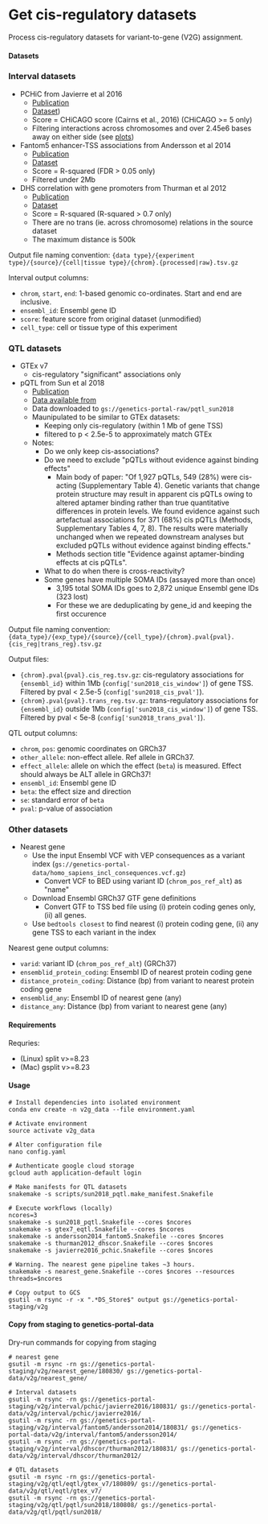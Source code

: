 Get cis-regulatory datasets
===========================

Process cis-regulatory datasets for variant-to-gene (V2G) assignment.

#### Datasets

### Interval datasets
- PCHiC from Javierre et al 2016
  - [Publication](https://www.ncbi.nlm.nih.gov/pmc/articles/PMC5123897/)
  - [Dataset](ftp://ftp.ebi.ac.uk/pub/contrib/pchic/CHiCAGO/))
  - Score = CHiCAGO score (Cairns et al., 2016) (CHiCAGO >= 5 only)
  - Filtering interactions across chromosomes and over 2.45e6 bases away on either side (see [plots](https://github.com/opentargets/v2g_data/blob/master/analysis/pchic%20scores%20and%20distance.ipynb))
- Fantom5 enhancer-TSS associations from Andersson et al 2014
  - [Publication](https://www.nature.com/articles/nature12787#linking-enhancer-usage-with-tss-expression)
  - [Dataset](http://enhancer.binf.ku.dk/presets/enhancer_tss_associations.bed)
  - Score = R-squared (FDR > 0.05 only)
  - Filtered under 2Mb
- DHS correlation with gene promoters from Thurman et al 2012
  - [Publication](https://www.nature.com/articles/nature11232#a-map-of-distal-dhstopromoter-connections)
  - [Dataset](http://ftp.ebi.ac.uk/pub/databases/ensembl/encode/integration_data_jan2011/byDataType/openchrom/jan2011/dhs_gene_connectivity/genomewideCorrs_above0.7_promoterPlusMinus500kb_withGeneNames_32celltypeCategories.bed8.gz)
  - Score = R-squared (R-squared > 0.7 only)
  - There are no trans (ie. across chromosome) relations in the source dataset
  - The maximum distance is 500k

Output file naming convention:
  `{data type}/{experiment type}/{source}/{cell|tissue type}/{chrom}.{processed|raw}.tsv.gz`

Interval output columns:
  - `chrom`, `start`, `end`: 1-based genomic co-ordinates. Start and end are inclusive.
  - `ensembl_id`: Ensembl gene ID
  - `score`: feature score from original dataset (unmodified)
  - `cell_type`: cell or tissue type of this experiment

### QTL datasets
- GTEx v7
  - cis-regulatory "significant" associations only
- pQTL from Sun et al 2018
  - [Publication](https://www.nature.com/articles/s41586-018-0175-2)
  - [Data available from](http://www.phpc.cam.ac.uk/ceu/proteins/)
  - Data downloaded to `gs://genetics-portal-raw/pqtl_sun2018`
  - Maunipulated to be similar to GTEx datasets:
    - Keeping only cis-regulatory (within 1 Mb of gene TSS)
    - filtered to p < 2.5e-5 to approximately match GTEx
  - Notes:
    - Do we only keep cis-associations?
    - Do we need to exclude "pQTLs without evidence against binding effects"
      - Main body of paper: "Of 1,927 pQTLs, 549 (28%) were cis-acting (Supplementary Table 4). Genetic variants that change protein structure may result in apparent cis pQTLs owing to altered aptamer binding rather than true quantitative differences in protein levels. We found evidence against such artefactual associations for 371 (68%) cis pQTLs (Methods, Supplementary Tables 4, 7, 8). The results were materially unchanged when we repeated downstream analyses but excluded pQTLs without evidence against binding effects."
      - Methods section title "Evidence against aptamer-binding effects at cis pQTLs".
    - What to do when there is cross-reactivity?
    - Some genes have multiple SOMA IDs (assayed more than once)
      - 3,195 total SOMA IDs goes to 2,872 unique Ensembl gene IDs (323 lost)
      - For these we are deduplicating by gene_id and keeping the first occurence

Output file naming convention:
  `{data_type}/{exp_type}/{source}/{cell_type}/{chrom}.pval{pval}.{cis_reg|trans_reg}.tsv.gz`

Output files:
  - `{chrom}.pval{pval}.cis_reg.tsv.gz`: cis-regulatory associations for `{ensembl_id}` within 1Mb (`config['sun2018_cis_window']`) of gene TSS. Filtered by pval < 2.5e-5 (`config['sun2018_cis_pval']`).
  - `{chrom}.pval{pval}.trans_reg.tsv.gz`: trans-regulatory associations for `{ensembl_id}` outside 1Mb (`config['sun2018_cis_window']`) of gene TSS. Filtered by pval < 5e-8 (`config['sun2018_trans_pval']`).

QTL output columns:
  - `chrom`, `pos`: genomic coordinates on GRCh37
  - `other_allele`: non-effect allele. Ref allele in GRCh37.
  - `effect_allele`: allele on which the effect (`beta`) is measured. Effect should always be ALT allele in GRCh37!
  - `ensembl_id`: Ensembl gene ID
  - `beta`: the effect size and direction
  - `se`: standard error of `beta`
  - `pval`: p-value of association

### Other datasets
- Nearest gene
  - Use the input Ensembl VCF with VEP consequences as a variant index (`gs://genetics-portal-data/homo_sapiens_incl_consequences.vcf.gz`)
    - Convert VCF to BED using variant ID (`chrom_pos_ref_alt`) as "name"
  - Download Ensembl GRCh37 GTF gene definitions
    - Convert GTF to TSS bed file using (i) protein coding genes only, (ii) all genes.
  - Use `bedtools closest` to find nearest (i) protein coding gene, (ii) any gene TSS to each variant in the index

Nearest gene output columns:
  - `varid`: variant ID (`chrom_pos_ref_alt`) (GRCh37)
  - `ensemblid_protein_coding`: Ensembl ID of nearest protein coding gene
  - `distance_protein_coding`: Distance (bp) from variant to nearest protein coding gene
  - `ensemblid_any`: Ensembl ID of nearest gene (any)
  - `distance_any`: Distance (bp) from variant to nearest gene (any)

#### Requirements

Requries:
  - (Linux) split v>=8.23
  - (Mac) gsplit v>=8.23

#### Usage

```
# Install dependencies into isolated environment
conda env create -n v2g_data --file environment.yaml

# Activate environment
source activate v2g_data

# Alter configuration file
nano config.yaml

# Authenticate google cloud storage
gcloud auth application-default login

# Make manifests for QTL datasets
snakemake -s scripts/sun2018_pqtl.make_manifest.Snakefile

# Execute workflows (locally)
ncores=3
snakemake -s sun2018_pqtl.Snakefile --cores $ncores
snakemake -s gtex7_eqtl.Snakefile --cores $ncores
snakemake -s andersson2014_fantom5.Snakefile --cores $ncores
snakemake -s thurman2012_dhscor.Snakefile --cores $ncores
snakemake -s javierre2016_pchic.Snakefile --cores $ncores

# Warning. The nearest gene pipeline takes ~3 hours.
snakemake -s nearest_gene.Snakefile --cores $ncores --resources threads=$ncores

# Copy output to GCS
gsutil -m rsync -r -x ".*DS_Store$" output gs://genetics-portal-staging/v2g
```

#### Copy from staging to genetics-portal-data

Dry-run commands for copying from staging

```
# nearest gene
gsutil -m rsync -rn gs://genetics-portal-staging/v2g/nearest_gene/180830/ gs://genetics-portal-data/v2g/nearest_gene/

# Interval datasets
gsutil -m rsync -rn gs://genetics-portal-staging/v2g/interval/pchic/javierre2016/180831/ gs://genetics-portal-data/v2g/interval/pchic/javierre2016/
gsutil -m rsync -rn gs://genetics-portal-staging/v2g/interval/fantom5/andersson2014/180831/ gs://genetics-portal-data/v2g/interval/fantom5/andersson2014/
gsutil -m rsync -rn gs://genetics-portal-staging/v2g/interval/dhscor/thurman2012/180831/ gs://genetics-portal-data/v2g/interval/dhscor/thurman2012/

# QTL datasets
gsutil -m rsync -rn gs://genetics-portal-staging/v2g/qtl/eqtl/gtex_v7/180809/ gs://genetics-portal-data/v2g/qtl/eqtl/gtex_v7/
gsutil -m rsync -rn gs://genetics-portal-staging/v2g/qtl/pqtl/sun2018/180808/ gs://genetics-portal-data/v2g/qtl/pqtl/sun2018/
```
